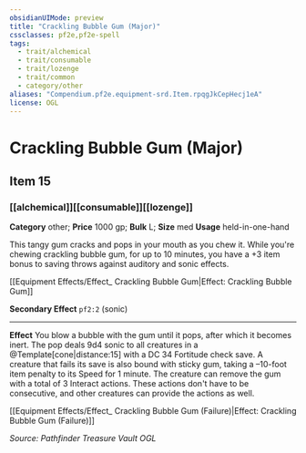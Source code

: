 ```yaml
---
obsidianUIMode: preview
title: "Crackling Bubble Gum (Major)"
cssclasses: pf2e,pf2e-spell
tags:
  - trait/alchemical
  - trait/consumable
  - trait/lozenge
  - trait/common
  - category/other
aliases: "Compendium.pf2e.equipment-srd.Item.rpqgJkCepHecj1eA"
license: OGL
---
```

# Crackling Bubble Gum (Major)
## Item 15
### [[alchemical]][[consumable]][[lozenge]]

**Category** other; 
**Price** 1000 gp; 
**Bulk** L; **Size** med
**Usage** held-in-one-hand

This tangy gum cracks and pops in your mouth as you chew it. While you're chewing crackling bubble gum, for up to 10 minutes, you have a +3 item bonus to saving throws against auditory and sonic effects.

[[Equipment Effects/Effect_ Crackling Bubble Gum|Effect: Crackling Bubble Gum]]

**Secondary Effect** `pf2:2` (sonic)

* * *

**Effect** You blow a bubble with the gum until it pops, after which it becomes inert. The pop deals 9d4 sonic to all creatures in a @Template\[cone|distance:15\] with a DC 34 Fortitude check save. A creature that fails its save is also bound with sticky gum, taking a –10-foot item penalty to its Speed for 1 minute. The creature can remove the gum with a total of 3 Interact actions. These actions don't have to be consecutive, and other creatures can provide the actions as well.

[[Equipment Effects/Effect_ Crackling Bubble Gum (Failure)|Effect: Crackling Bubble Gum (Failure)]]

*Source: Pathfinder Treasure Vault*
*OGL*